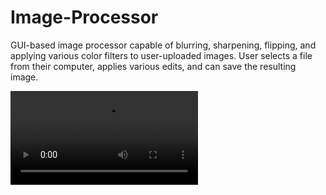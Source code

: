 # Image-Processor
GUI-based image processor capable of blurring, sharpening, flipping, and applying various color filters to user-uploaded images. User selects a file from their computer, applies various edits, and can save the resulting image.

![Demo](https://user-images.githubusercontent.com/78527291/192320293-945aeeca-e228-423e-8dc5-d739585ca0cf.mp4)
